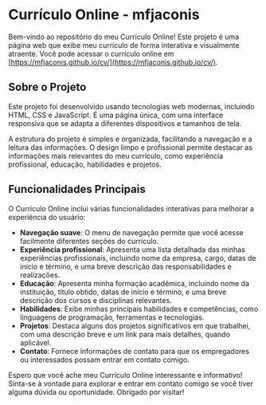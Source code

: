 # Currículo Online - mfjaconis

Bem-vindo ao repositório do meu Currículo Online! Este projeto é uma página web que exibe meu currículo de forma interativa e visualmente atraente. Você pode acessar o currículo online em [https://mfjaconis.github.io/cv/](https://mfjaconis.github.io/cv/).

## Sobre o Projeto

Este projeto foi desenvolvido usando tecnologias web modernas, incluindo HTML, CSS e JavaScript. É uma página única, com uma interface responsiva que se adapta a diferentes dispositivos e tamanhos de tela.

A estrutura do projeto é simples e organizada, facilitando a navegação e a leitura das informações. O design limpo e profissional permite destacar as informações mais relevantes do meu currículo, como experiência profissional, educação, habilidades e projetos.

## Funcionalidades Principais

O Currículo Online inclui várias funcionalidades interativas para melhorar a experiência do usuário:

- **Navegação suave**: O menu de navegação permite que você acesse facilmente diferentes seções do currículo.
- **Experiência profissional**: Apresenta uma lista detalhada das minhas experiências profissionais, incluindo nome da empresa, cargo, datas de início e término, e uma breve descrição das responsabilidades e realizações.
- **Educação**: Apresenta minha formação acadêmica, incluindo nome da instituição, título obtido, datas de início e término, e uma breve descrição dos cursos e disciplinas relevantes.
- **Habilidades**: Exibe minhas principais habilidades e competências, como linguagens de programação, ferramentas e tecnologias.
- **Projetos**: Destaca alguns dos projetos significativos em que trabalhei, com uma descrição breve e um link para mais detalhes, quando aplicável.
- **Contato**: Fornece informações de contato para que os empregadores ou interessados possam entrar em contato comigo.

Espero que você ache meu Currículo Online interessante e informativo! Sinta-se à vontade para explorar e entrar em contato comigo se você tiver alguma dúvida ou oportunidade. Obrigado por visitar!
